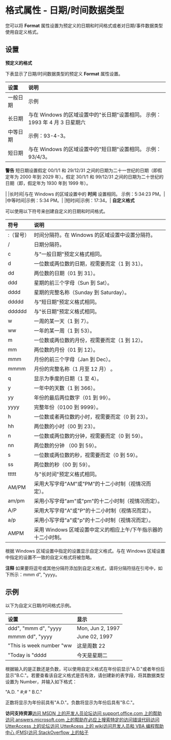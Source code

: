 
# 格式属性 - 日期/时间数据类型

您可以将  **Format** 属性设置为预定义的日期和时间格式或者对日期/事件数据类型使用自定义格式。


## 设置

 **预定义的格式**

下表显示了日期/时间数据类型的预定义  **Format** 属性设置。



|**设置**|**说明**|
|:-----|:-----|
|一般日期|示例|
|长日期|与在 Windows 的区域设置中的"长日期"设置相同。 示例：1993 年 4 月 3 日星期六|
|中等日期|示例：93-4-3。|
|短日期|与在 Windows 的区域设置中的"短日期"设置相同。 示例：93/4/3。
 **警告**  短日期设置假定 00/1/1 和 29/12/31 之间的日期为二十一世纪的日期（即假定年为 2000 年到 2029 年）。假定 30/1/1 和 99/12/31 之间的日期为二十世纪的日期（即，假定年为 1930 年到 1999 年）。

|
|长时间|与在 Windows 的区域设置中的 **时间** 设置相同。 示例：5:34:23 PM。|
|中等时间|示例：5:34 PM。|
|短时间|示例：17:34。|
 **自定义格式**

可以使用以下符号来创建自定义的日期和时间格式。



|**符号**|**说明**|
|:-----|:-----|
|:（冒号）|时间分隔符。在 Windows 的区域设置中设置分隔符。|
|/|日期分隔符。|
|c|与"一般日期"预定义格式相同。|
|d|一位数或两位数的日期，视需要而定（1 到 31）。|
|dd|两位数的日期（01 到 31）。|
|ddd|星期的前三个字母（Sun 到 Sat）。|
|dddd|星期的完整名称（Sunday 到 Saturday）。|
|ddddd|与"短日期"预定义格式相同。|
|dddddd|与"长日期"预定义格式相同。|
|w|一周的某一天（1 到 7）。|
|ww|一年的某一周（1 到 53）。|
|m|一位数或两位数的月份，视需要而定（1 到 12）。|
|mm|两位数的月份（01 到 12）。|
|mmm|月份的前三个字母（Jan 到 Dec）。|
|mmmm|月份的完整名称（1 月至 12 月） 。|
|q|显示为季度的日期（1 至 4）。|
|y|一年中的天数（1 到 366）。|
|yy|年份的最后两位数字（01 到 99）。|
|yyyy|完整年份（0100 到 9999）。|
|h|一位数或者两位数的小时，视需要而定（0 到 23）。|
|hh|两位数的小时（00 到 23）。|
|n|一位数或两位数的分钟，视需要而定（0 到 59）。|
|nn|两位数的分钟 （00 到 59）。|
|s|一位数或两位数的秒，视需要而定（0 到 59）。|
|ss|两位数的秒（00 到 59）。|
|ttttt|与"长时间"预定义格式相同。|
|AM/PM|采用大写字母"AM"或"PM"的十二小时制（视情况而定）。|
|am/pm|采用小写字母"am"或"pm"的十二小时制（视情况而定）。|
|A/P|采用大写字母"A"或"P"的十二小时制（视情况而定）。|
|a/p|采用小写字母"a"或"p"的十二小时制（视情况而定）。|
|AMPM|采用 Windows 区域设置中定义的相应上午/下午指示器的十二小时制。|
根据 Windows 区域设置中指定的设置显示自定义格式。与在 Windows 区域设置中指定的设置不一致的自定义格式将被忽略。


 **注释**  如果要将逗号或其他分隔符添加到自定义格式，请将分隔符括在引号中，如下所示：mmm d", "yyyy。


## 示例

以下为自定义日期/时间格式示例。



|**设置**|**显示**|
|:-----|:-----|
|ddd", "mmm d", "yyyy|Mon, Jun 2, 1997|
|mmmm dd", "yyyy|June 02, 1997|
|"This is week number "ww|这是周数 22|
|"Today is "dddd|今天是星期二|
根据输入的是正数还是负数，可以使用自定义格式在年份前显示"A.D."或者年份后显示"B.C."。若要查看该自定义格式是否有效，请创建新的表字段，将其数据类型设置为 Number，并输入如下格式：

"A.D. " #;# " B.C."

正数将显示为年份前具有"A.D."。负数将显示为年份后具有"B.C."。

 **访问支持资源**[访问 MSDN 上的开发人员论坛](https://social.msdn.microsoft.com/Forums/office/zh-cn/home?forum=accessdev)[访问 support.office.com 上的帮助](https://support.office.com/search/results?query=Access)[访问 answers.microsoft.com 上的帮助](http://answers.microsoft.com/zh-cn/office/forum/access?page=1&amp;tab=question&amp;status=all&amp;auth=1)[在必应上搜索特定的访问错误代码](http://www.bing.com/)[访问 UtterAccess 上的论坛](http://www.utteraccess.com/forum/index.php?act=idx)[访问 UtterAcess 上的 wiki](http://www.utteraccess.com/forum/index.php?act=idx)[访问开发人员和 VBA 编程帮助中心 (FMS)](http://www.fmsinc.com/MicrosoftAccess/developer/)[访问 StackOverflow 上的帖子](http://stackoverflow.com/questions/tagged/ms-access)
